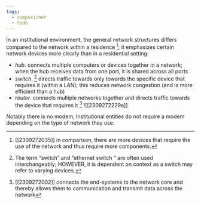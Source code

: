 ```yaml
---
tags:
  - compsci/net
  - todo
---
```


In an institutional environment, the general network structures differs compared to the network within a residence [^1]; it emphasizes certain network devices more clearly than in a residential setting:
- *hub*. connects multiple computers or devices together in a network; when the hub receives data from one port, it is shared across all ports
- *switch*. [^2] directs traffic towards only towards the specific device that requires it (within a LAN); this reduces network congestion (and is more efficient than a hub)
- *router*. connects multiple networks together and directs traffic towards the device that requires it [^3]
![[2309272229e]]

Notably there is no modem, Institutional entities do not require a modem depending on the type of network they use.

[^1]: [[2309272035]] in comparison, there are more devices that require the use of the network and thus require more components.
[^2]: The term “switch” and “ethernet switch ” are often used interchangeably; HOWEVER, it is dependent on context as a switch may refer to varying devices.
[^3]: [[2309272002]] connects the end-systems to the network core and thereby allows them to communication and transmit data across the network